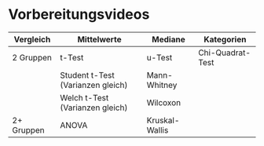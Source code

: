 # Vorbereitungsvideos

|Vergleich | Mittelwerte | Mediane | Kategorien|
|--- | --- | --- | --- | 
|2 Gruppen | t-Test | u-Test | Chi-Quadrat-Test|  
|| Student t-Test (Varianzen gleich) | Mann-Whitney | |
|| Welch t-Test (Varianzen gleich) | Wilcoxon | |
|2+ Gruppen | ANOVA | Kruskal-Wallis | | 
